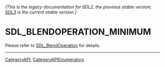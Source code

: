 ###### (This is the legacy documentation for SDL2, the previous stable version; [SDL3](https://wiki.libsdl.org/SDL3/) is the current stable version.)
# SDL_BLENDOPERATION_MINIMUM

Please refer to [SDL_BlendOperation](SDL_BlendOperation) for details.

----
[CategoryAPI](CategoryAPI), [CategoryAPIEnumerators](CategoryAPIEnumerators)

